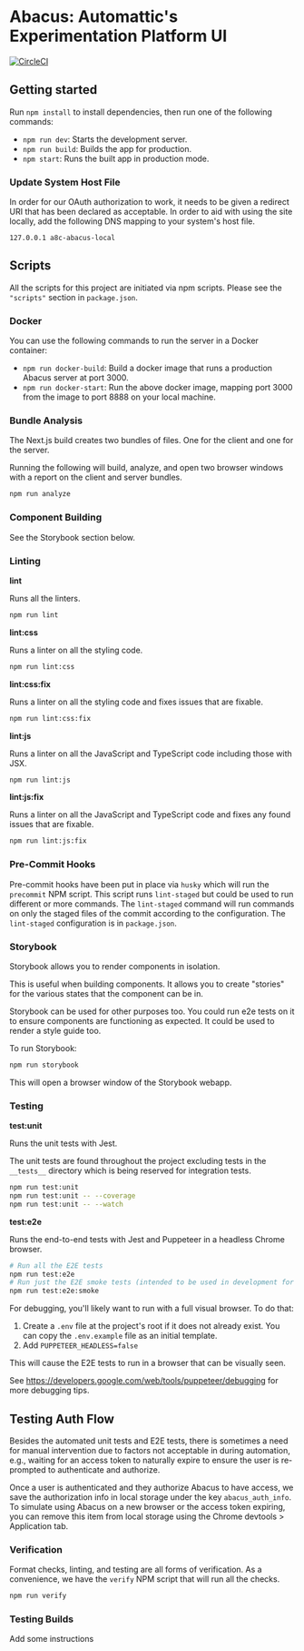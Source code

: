 # Abacus: Automattic's Experimentation Platform UI

[![CircleCI](https://circleci.com/gh/Automattic/abacus.svg?style=svg)](https://circleci.com/gh/Automattic/abacus)

## Getting started

Run `npm install` to install dependencies, then run one of the following commands:

- `npm run dev`: Starts the development server.
- `npm run build`: Builds the app for production.
- `npm start`: Runs the built app in production mode.

### Update System Host File

In order for our OAuth authorization to work, it needs to be given a redirect URI that has been declared as acceptable. In order to aid with using the site locally, add the following DNS mapping to your system's host file.

```
127.0.0.1 a8c-abacus-local
```

## Scripts

All the scripts for this project are initiated via npm scripts. Please see the `"scripts"` section in `package.json`.

### Docker

You can use the following commands to run the server in a Docker container:

- `npm run docker-build`: Build a docker image that runs a production Abacus server at port 3000.
- `npm run docker-start`: Run the above docker image, mapping port 3000 from the image to port 8888 on your local machine.

### Bundle Analysis

The Next.js build creates two bundles of files. One for the client and one for the server.

Running the following will build, analyze, and open two browser windows with a report on the client and server bundles.

```sh
npm run analyze
```

### Component Building

See the Storybook section below.

### Linting

**lint**

Runs all the linters.

```sh
npm run lint
```

**lint:css**

Runs a linter on all the styling code.

```sh
npm run lint:css
```

**lint:css:fix**

Runs a linter on all the styling code and fixes issues that are fixable.

```sh
npm run lint:css:fix
```

**lint:js**

Runs a linter on all the JavaScript and TypeScript code including those with JSX.

```sh
npm run lint:js
```

**lint:js:fix**

Runs a linter on all the JavaScript and TypeScript code and fixes any found issues that are fixable.

```sh
npm run lint:js:fix
```

### Pre-Commit Hooks

Pre-commit hooks have been put in place via `husky` which will run the `precommit` NPM script. This script runs `lint-staged` but could be used to run different or more commands. The `lint-staged` command will run commands on only the staged files of the commit according to the configuration. The `lint-staged` configuration is in `package.json`.

### Storybook

Storybook allows you to render components in isolation.

This is useful when building components. It allows you to create "stories" for the various states that the component can be in.

Storybook can be used for other purposes too. You could run e2e tests on it to ensure components are functioning as expected. It could be used to render a style guide too.

To run Storybook:

```sh
npm run storybook
```

This will open a browser window of the Storybook webapp.

### Testing

**test:unit**

Runs the unit tests with Jest.

The unit tests are found throughout the project excluding tests in the `__tests__` directory which is being reserved for integration tests.

```sh
npm run test:unit
npm run test:unit -- --coverage
npm run test:unit -- --watch
```

**test:e2e**

Runs the end-to-end tests with Jest and Puppeteer in a headless Chrome browser.

```sh
# Run all the E2E tests
npm run test:e2e
# Run just the E2E smoke tests (intended to be used in development for quick iterations)
npm run test:e2e:smoke
```

For debugging, you'll likely want to run with a full visual browser. To do that:

1. Create a `.env` file at the project's root if it does not already exist. You can copy the `.env.example` file as an initial template.
2. Add `PUPPETEER_HEADLESS=false`

This will cause the E2E tests to run in a browser that can be visually seen.

See https://developers.google.com/web/tools/puppeteer/debugging for more debugging tips.

## Testing Auth Flow

Besides the automated unit tests and E2E tests, there is sometimes a need for manual intervention due to factors not acceptable in during automation, e.g., waiting for an access token to naturally expire to ensure the user is re-prompted to authenticate and authorize.

Once a user is authenticated and they authorize Abacus to have access, we save the authorization info in local storage under the key `abacus_auth_info`. To simulate using Abacus on a new browser or the access token expiring, you can remove this item from local storage using the Chrome devtools > Application tab.

### Verification

Format checks, linting, and testing are all forms of verification. As a convenience, we have the `verify` NPM script that will run all the checks.

```sh
npm run verify
```

### Testing Builds
Add some instructions
